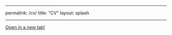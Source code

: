 ---
permalink: /cv/
title: "CV"
layout: splash
___

[Open in a new tab!](http://apatsis.github.io/assets/images/Amanda_Patsis_CV_April_2023.pdf)
